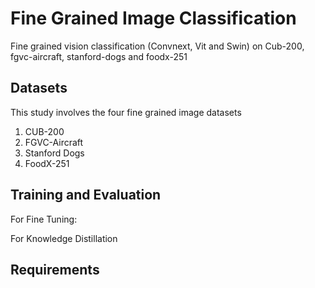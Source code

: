 # Fine Grained Image Classification
Fine grained vision classification (Convnext, Vit and Swin) on Cub-200, fgvc-aircraft, stanford-dogs and foodx-251

## Datasets
This study involves the four fine grained image datasets
1. CUB-200
2. FGVC-Aircraft
4. Stanford Dogs
5. FoodX-251
## Training and Evaluation
For Fine Tuning:


For Knowledge Distillation

## Requirements
